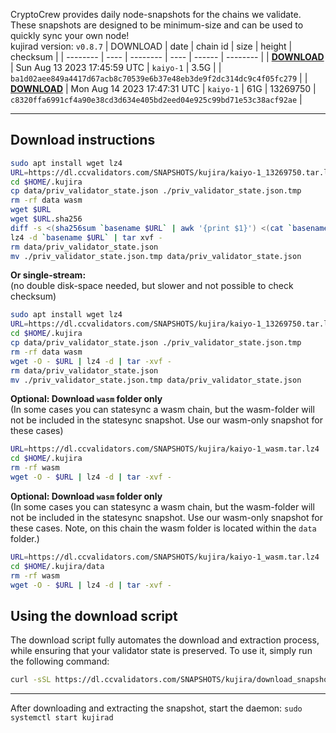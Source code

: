 CryptoCrew provides daily node-snapshots for the chains we validate. These snapshots are designed to be minimum-size and can be used to quickly sync your own node!  
kujirad version: `v0.8.7`
| DOWNLOAD | date | chain id | size | height | checksum |
| -------- | ---- | -------- | ---- | ------ | -------- |
| **[DOWNLOAD](https://dl.ccvalidators.com/SNAPSHOTS/$CHAIN_NAME/kaiyo-1_.tar.lz4)** | Sun Aug 13 2023 17:45:59 UTC | `kaiyo-1` | 3.5G |  | `ba1d02aee849a4417d67acb8c70539e6b37e48eb3de9f2dc314dc9c4f05fc279` |
| **[DOWNLOAD](https://dl.ccvalidators.com/SNAPSHOTS/$CHAIN_NAME/kaiyo-1_13269750.tar.lz4)** | Mon Aug 14 2023 17:47:31 UTC | `kaiyo-1` | 61G | 13269750 | `c8320ffa6991cf4a90e38cd3d634e405bd2eed04e925c99bd71e53c38acf92ae` |
 
---
## Download instructions
 
```sh
sudo apt install wget lz4
URL=https://dl.ccvalidators.com/SNAPSHOTS/kujira/kaiyo-1_13269750.tar.lz4
cd $HOME/.kujira
cp data/priv_validator_state.json ./priv_validator_state.json.tmp
rm -rf data wasm
wget $URL
wget $URL.sha256
diff -s <(sha256sum `basename $URL` | awk '{print $1}') <(cat `basename $URL`.sha256)
lz4 -d `basename $URL` | tar xvf -
rm data/priv_validator_state.json
mv ./priv_validator_state.json.tmp data/priv_validator_state.json
```
**Or single-stream:**  
(no double disk-space needed, but slower and not possible to check checksum)
```sh
sudo apt install wget lz4
URL=https://dl.ccvalidators.com/SNAPSHOTS/kujira/kaiyo-1_13269750.tar.lz4
cd $HOME/.kujira
cp data/priv_validator_state.json ./priv_validator_state.json.tmp
rm -rf data wasm
wget -O - $URL | lz4 -d | tar -xvf -
rm data/priv_validator_state.json
mv ./priv_validator_state.json.tmp data/priv_validator_state.json
```
**Optional: Download `wasm` folder only**  
(In some cases you can statesync a wasm chain, but the wasm-folder will not be included in the statesync snapshot. Use our wasm-only snapshot for these cases)
```sh
URL=https://dl.ccvalidators.com/SNAPSHOTS/kujira/kaiyo-1_wasm.tar.lz4
cd $HOME/.kujira
rm -rf wasm
wget -O - $URL | lz4 -d | tar -xvf -
```
**Optional: Download `wasm` folder only**  
(In some cases you can statesync a wasm chain, but the wasm-folder will not be included in the statesync snapshot. Use our wasm-only snapshot for these cases. Note, on this chain the wasm folder is located within the `data` folder.)
```sh
URL=https://dl.ccvalidators.com/SNAPSHOTS/kujira/kaiyo-1_wasm.tar.lz4
cd $HOME/.kujira/data
rm -rf wasm
wget -O - $URL | lz4 -d | tar -xvf -
```
## Using the download script
 
The download script fully automates the download and extraction process, while ensuring that your validator state is preserved. To use it, simply run the following command:
 
```sh
curl -sSL https://dl.ccvalidators.com/SNAPSHOTS/kujira/download_snapshot.sh | bash
```
---
After downloading and extracting the snapshot, start the daemon: `sudo systemctl start kujirad`
